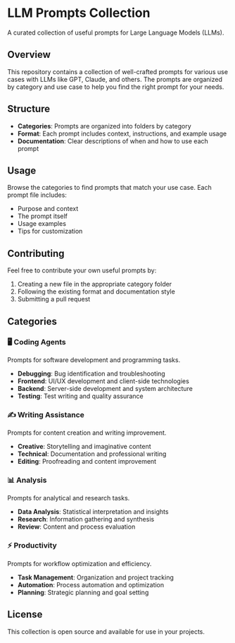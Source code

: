 # LLM Prompts Collection

A curated collection of useful prompts for Large Language Models (LLMs).

## Overview

This repository contains a collection of well-crafted prompts for various use cases with LLMs like GPT, Claude, and others. The prompts are organized by category and use case to help you find the right prompt for your needs.

## Structure

- **Categories**: Prompts are organized into folders by category
- **Format**: Each prompt includes context, instructions, and example usage
- **Documentation**: Clear descriptions of when and how to use each prompt

## Usage

Browse the categories to find prompts that match your use case. Each prompt file includes:
- Purpose and context
- The prompt itself
- Usage examples
- Tips for customization

## Contributing

Feel free to contribute your own useful prompts by:
1. Creating a new file in the appropriate category folder
2. Following the existing format and documentation style
3. Submitting a pull request

## Categories

### 🖥️ Coding Agents
Prompts for software development and programming tasks.
- **Debugging**: Bug identification and troubleshooting
- **Frontend**: UI/UX development and client-side technologies  
- **Backend**: Server-side development and system architecture
- **Testing**: Test writing and quality assurance

### ✍️ Writing Assistance
Prompts for content creation and writing improvement.
- **Creative**: Storytelling and imaginative content
- **Technical**: Documentation and professional writing
- **Editing**: Proofreading and content improvement

### 📊 Analysis
Prompts for analytical and research tasks.
- **Data Analysis**: Statistical interpretation and insights
- **Research**: Information gathering and synthesis
- **Review**: Content and process evaluation

### ⚡ Productivity
Prompts for workflow optimization and efficiency.
- **Task Management**: Organization and project tracking
- **Automation**: Process automation and optimization
- **Planning**: Strategic planning and goal setting

## License

This collection is open source and available for use in your projects.